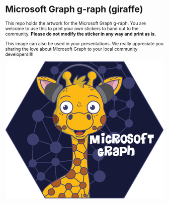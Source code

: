 # Microsoft Graph g-raph  (giraffe)
This repo holds the artwork for the Microsoft Graph g-raph. You are welcome to use this to print your own stickers to hand out to the community. **Please do not modify the sticker in any way and print as is.**

This image can also be used in your presentations. We really appreciate you sharing the love about Microsoft Graph to your local community developers!!!!

![Image of Yaktocat](g-raph-old.png)
